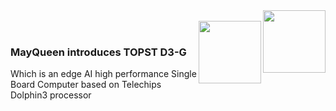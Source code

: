 <img src="https://www.mayqueentech.com/img/logo.png" width="100" align="right">
<br>
<img src="https://topst.ai/_ipx/q_80/logo.svg" width="100" align="right">
<br>

### MayQueen introduces TOPST D3-G
Which is an edge AI high performance Single Board Computer based on Telechips Dolphin3 processor


